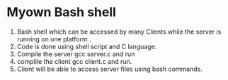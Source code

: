 # Myown Bash shell
1. Bash shell which can be accessed by many Clients while the server is running on one platform .
2. Code is done using shell script and C language.
3. Compile the server gcc server.c and run
4. complile the client gcc client.c and run.
5. Client will be able to access server files using bash commands.
